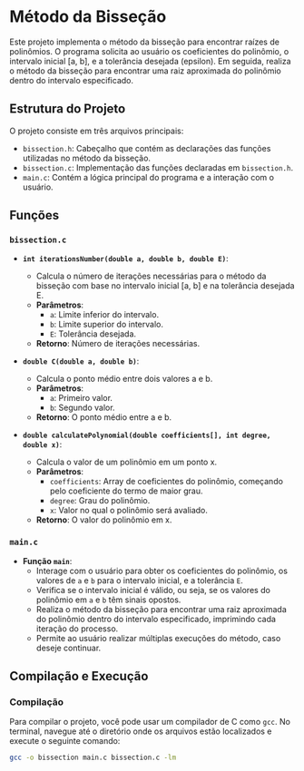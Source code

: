 # Método da Bisseção

Este projeto implementa o método da bisseção para encontrar raízes de polinômios. O programa solicita ao usuário os coeficientes do polinômio, o intervalo inicial [a, b], e a tolerância desejada (epsilon). Em seguida, realiza o método da bisseção para encontrar uma raiz aproximada do polinômio dentro do intervalo especificado.

## Estrutura do Projeto

O projeto consiste em três arquivos principais:

- `bissection.h`: Cabeçalho que contém as declarações das funções utilizadas no método da bisseção.
- `bissection.c`: Implementação das funções declaradas em `bissection.h`.
- `main.c`: Contém a lógica principal do programa e a interação com o usuário.

## Funções

### `bissection.c`

- **`int iterationsNumber(double a, double b, double E)`**: 
  - Calcula o número de iterações necessárias para o método da bisseção com base no intervalo inicial [a, b] e na tolerância desejada E.
  - **Parâmetros**:
    - `a`: Limite inferior do intervalo.
    - `b`: Limite superior do intervalo.
    - `E`: Tolerância desejada.
  - **Retorno**: Número de iterações necessárias.
  
- **`double C(double a, double b)`**:
  - Calcula o ponto médio entre dois valores a e b.
  - **Parâmetros**:
    - `a`: Primeiro valor.
    - `b`: Segundo valor.
  - **Retorno**: O ponto médio entre a e b.
  
- **`double calculatePolynomial(double coefficients[], int degree, double x)`**:
  - Calcula o valor de um polinômio em um ponto x.
  - **Parâmetros**:
    - `coefficients`: Array de coeficientes do polinômio, começando pelo coeficiente do termo de maior grau.
    - `degree`: Grau do polinômio.
    - `x`: Valor no qual o polinômio será avaliado.
  - **Retorno**: O valor do polinômio em x.

### `main.c`

- **Função `main`**:
  - Interage com o usuário para obter os coeficientes do polinômio, os valores de `a` e `b` para o intervalo inicial, e a tolerância `E`.
  - Verifica se o intervalo inicial é válido, ou seja, se os valores do polinômio em `a` e `b` têm sinais opostos.
  - Realiza o método da bisseção para encontrar uma raiz aproximada do polinômio dentro do intervalo especificado, imprimindo cada iteração do processo.
  - Permite ao usuário realizar múltiplas execuções do método, caso deseje continuar.

## Compilação e Execução

### Compilação

Para compilar o projeto, você pode usar um compilador de C como `gcc`. No terminal, navegue até o diretório onde os arquivos estão localizados e execute o seguinte comando:

```sh
gcc -o bissection main.c bissection.c -lm
